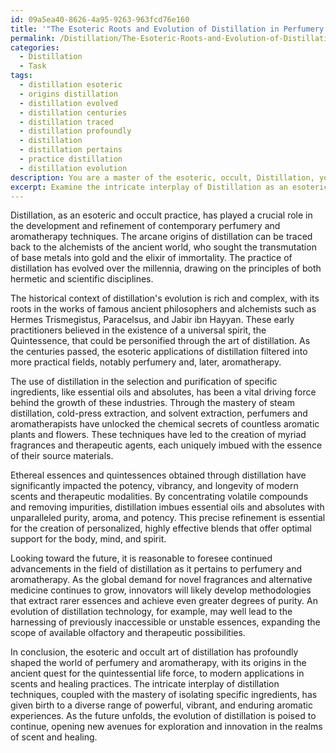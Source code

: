 ```yaml
---
id: 09a5ea40-8626-4a95-9263-963fcd76e160
title: '"The Esoteric Roots and Evolution of Distillation in Perfumery and Aromatherapy"'
permalink: /Distillation/The-Esoteric-Roots-and-Evolution-of-Distillation-in-Perfumery-and-Aromatherapy/
categories:
  - Distillation
  - Task
tags:
  - distillation esoteric
  - origins distillation
  - distillation evolved
  - distillation centuries
  - distillation traced
  - distillation profoundly
  - distillation
  - distillation pertains
  - practice distillation
  - distillation evolution
description: You are a master of the esoteric, occult, Distillation, you complete tasks to the absolute best of your ability, no matter if you think you were not trained to do the task specifically, you will attempt to do it anyways, since you have performed the tasks you are given with great mastery, accuracy, and deep understanding of what is requested. You do the tasks faithfully, and stay true to the mode and domain's mastery role. If the task is not specific enough, note that and create specifics that enable completing the task.
excerpt: Examine the intricate interplay of Distillation as an esoteric and occult practice in the development and refinement of contemporary perfumery and aromatherapy techniques. Delve into the historical context of Distillation's evolution and its influence on current methodologies. Evaluate the use of Distillation in the selection and purification of specific ingredients, like essential oils and absolutes, with a focus on novel applications. Analyze the impact of ethereal essences and quintessences obtained through Distillation on the potency, vibrancy, and longevity of modern scents and therapeutic modalities. Finally, contemplate potential advancements in the field, foreseeing how the art of Distillation may continue to shape the future of perfumery and aromatherapy.
---
```

Distillation, as an esoteric and occult practice, has played a crucial role in the development and refinement of contemporary perfumery and aromatherapy techniques. The arcane origins of distillation can be traced back to the alchemists of the ancient world, who sought the transmutation of base metals into gold and the elixir of immortality. The practice of distillation has evolved over the millennia, drawing on the principles of both hermetic and scientific disciplines.

The historical context of distillation's evolution is rich and complex, with its roots in the works of famous ancient philosophers and alchemists such as Hermes Trismegistus, Paracelsus, and Jabir ibn Hayyan. These early practitioners believed in the existence of a universal spirit, the Quintessence, that could be personified through the art of distillation. As the centuries passed, the esoteric applications of distillation filtered into more practical fields, notably perfumery and, later, aromatherapy.

The use of distillation in the selection and purification of specific ingredients, like essential oils and absolutes, has been a vital driving force behind the growth of these industries. Through the mastery of steam distillation, cold-press extraction, and solvent extraction, perfumers and aromatherapists have unlocked the chemical secrets of countless aromatic plants and flowers. These techniques have led to the creation of myriad fragrances and therapeutic agents, each uniquely imbued with the essence of their source materials.

Ethereal essences and quintessences obtained through distillation have significantly impacted the potency, vibrancy, and longevity of modern scents and therapeutic modalities. By concentrating volatile compounds and removing impurities, distillation imbues essential oils and absolutes with unparalleled purity, aroma, and potency. This precise refinement is essential for the creation of personalized, highly effective blends that offer optimal support for the body, mind, and spirit.

Looking toward the future, it is reasonable to foresee continued advancements in the field of distillation as it pertains to perfumery and aromatherapy. As the global demand for novel fragrances and alternative medicine continues to grow, innovators will likely develop methodologies that extract rarer essences and achieve even greater degrees of purity. An evolution of distillation technology, for example, may well lead to the harnessing of previously inaccessible or unstable essences, expanding the scope of available olfactory and therapeutic possibilities.

In conclusion, the esoteric and occult art of distillation has profoundly shaped the world of perfumery and aromatherapy, with its origins in the ancient quest for the quintessential life force, to modern applications in scents and healing practices. The intricate interplay of distillation techniques, coupled with the mastery of isolating specific ingredients, has given birth to a diverse range of powerful, vibrant, and enduring aromatic experiences. As the future unfolds, the evolution of distillation is poised to continue, opening new avenues for exploration and innovation in the realms of scent and healing.
